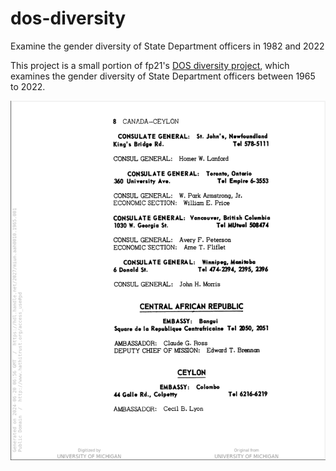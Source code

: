 # dos-diversity
Examine the gender diversity of State Department officers in 1982 and 2022

This project is a small portion of fp21's [DOS diversity project](https://fsodiversity.web.app/), which examines the gender diversity of State Department officers between 1965 to 2022.

![example_structure](images/structure_example.png)
